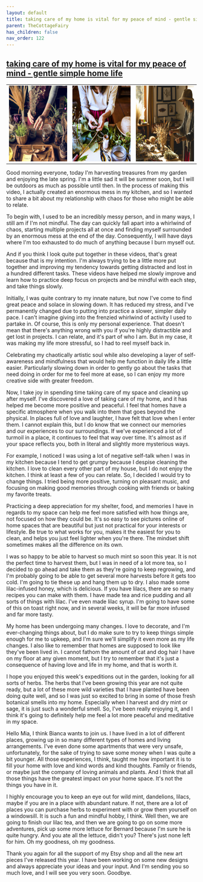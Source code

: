 ```yaml
---
layout: default
title: taking care of my home is vital for my peace of mind - gentle simple home life
parent: TheCottageFairy
has_children: false
nav_order: 122
---
```


## [taking care of my home is vital for my peace of mind - gentle simple home life](https://www.youtube.com/watch?v=1ZJ7z2VsSUE)

<div>
<table align="center">
	<tr>
		<td align="center">
			<img src="../../assets/cottage_fairy_ai_generated_photos/taking_care_of_my_home_is_vital_for_my_peace_of_mind_-_gentle_simple_home_life-[1ZJ7z2VsSUE]/generated_00.png" height="200" width="200"/>
		</td>
		<td align="center">
			<img src="../../assets/cottage_fairy_ai_generated_photos/taking_care_of_my_home_is_vital_for_my_peace_of_mind_-_gentle_simple_home_life-[1ZJ7z2VsSUE]/generated_01.png" height="200" width="200"/>
		</td>
		<td align="center">
			<img src="../../assets/cottage_fairy_ai_generated_photos/taking_care_of_my_home_is_vital_for_my_peace_of_mind_-_gentle_simple_home_life-[1ZJ7z2VsSUE]/generated_02.png" height="200" width="200"/>
		</td>
	</tr>
</table>
</div>

Good morning everyone, today I'm harvesting treasures from my garden and enjoying the late spring. I'm a little sad it will be summer soon, but I will be outdoors as much as possible until then. In the process of making this video, I actually created an enormous mess in my kitchen, and so I wanted to share a bit about my relationship with chaos for those who might be able to relate.

To begin with, I used to be an incredibly messy person, and in many ways, I still am if I'm not mindful. The day can quickly fall apart into a whirlwind of chaos, starting multiple projects all at once and finding myself surrounded by an enormous mess at the end of the day. Consequently, I will have days where I'm too exhausted to do much of anything because I burn myself out.

And if you think I look quite put together in these videos, that's great because that is my intention. I'm always trying to be a little more put together and improving my tendency towards getting distracted and lost in a hundred different tasks. These videos have helped me slowly improve and learn how to practice deep focus on projects and be mindful with each step, and take things slowly.

Initially, I was quite contrary to my innate nature, but now I've come to find great peace and solace in slowing down. It has reduced my stress, and I've permanently changed due to putting into practice a slower, simpler daily pace. I can't imagine giving into the frenzied whirlwind of activity I used to partake in. Of course, this is only my personal experience. That doesn't mean that there's anything wrong with you if you're highly distractible and get lost in projects. I can relate, and it's part of who I am. But in my case, it was making my life more stressful, so I had to reel myself back in.

Celebrating my chaotically artistic soul while also developing a layer of self-awareness and mindfulness that would help me function in daily life a little easier. Particularly slowing down in order to gently go about the tasks that need doing in order for me to feel more at ease, so I can enjoy my more creative side with greater freedom.

Now, I take joy in spending time taking care of my space and cleaning up after myself. I've discovered a love of taking care of my home, and it has helped me become more positive and peaceful. I feel that homes have a specific atmosphere when you walk into them that goes beyond the physical. In places full of love and laughter, I have felt that love when I enter them. I cannot explain this, but I do know that we connect our memories and our experiences to our surroundings. If we've experienced a lot of turmoil in a place, it continues to feel that way over time. It's almost as if your space reflects you, both in literal and slightly more mysterious ways.

For example, I noticed I was using a lot of negative self-talk when I was in my kitchen because I tend to get grumpy because I despise cleaning the kitchen. I love to clean every other part of my house, but I do not enjoy the kitchen. I think at least a few of you can relate. So, I decided I would try to change things. I tried being more positive, turning on pleasant music, and focusing on making good memories through cooking with friends or baking my favorite treats.

Practicing a deep appreciation for my shelter, food, and memories I have in regards to my space can help me feel more satisfied with how things are, not focused on how they could be. It's so easy to see pictures online of home spaces that are beautiful but just not practical for your interests or lifestyle. Be true to what works for you, makes it the easiest for you to clean, and helps you just feel lighter when you're there. The mindset shift sometimes makes all the difference on its own.

I was so happy to be able to harvest so much mint so soon this year. It is not the perfect time to harvest them, but I was in need of a lot more tea, so I decided to go ahead and take them as they're going to keep regrowing, and I'm probably going to be able to get several more harvests before it gets too cold. I'm going to tie these up and hang them up to dry. I also made some lilac-infused honey, which is delicious. If you have lilacs, there are so many recipes you can make with them. I have made tea and rice pudding and all sorts of things with lilac. I've even made lilac syrup. I'm going to have some of this on toast right now, and in several weeks, it will be far more infused and far more tasty.

My home has been undergoing many changes. I love to decorate, and I'm ever-changing things about, but I do make sure to try to keep things simple enough for me to upkeep, and I'm sure we'll simplify it even more as my life changes. I also like to remember that homes are supposed to look like they've been lived in. I cannot fathom the amount of cat and dog hair I have on my floor at any given moment, but I try to remember that it's just a consequence of having love and life in my home, and that is worth it.

I hope you enjoyed this week's expeditions out in the garden, looking for all sorts of herbs. The herbs that I've been growing this year are not quite ready, but a lot of these more wild varieties that I have planted have been doing quite well, and so I was just so excited to bring in some of those fresh botanical smells into my home. Especially when I harvest and dry mint or sage, it is just such a wonderful smell. So, I've been really enjoying it, and I think it's going to definitely help me feel a lot more peaceful and meditative in my space.

Hello Mia, I think Bianca wants to join us. I have lived in a lot of different places, growing up in so many different types of homes and living arrangements. I've even done some apartments that were very unsafe, unfortunately, for the sake of trying to save some money when I was quite a bit younger. All those experiences, I think, taught me how important it is to fill your home with love and kind words and kind thoughts. Family or friends, or maybe just the company of loving animals and plants. And I think that all those things have the greatest impact on your home space. It's not the things you have in it.

I highly encourage you to keep an eye out for wild mint, dandelions, lilacs, maybe if you are in a place with abundant nature. If not, there are a lot of places you can purchase herbs to experiment with or grow them yourself on a windowsill. It is such a fun and mindful hobby, I think. Well then, we are going to finish our lilac tea, and then we are going to go on some more adventures, pick up some more lettuce for Bernard because I'm sure he is quite hungry. And you ate all the lettuce, didn't you? There's just none left for him. Oh my goodness, oh my goodness.

Thank you again for all the support of my Etsy shop and all the new art pieces I've released this year. I have been working on some new designs and always appreciate your ideas and your input. And I'm sending you so much love, and I will see you very soon. Goodbye.